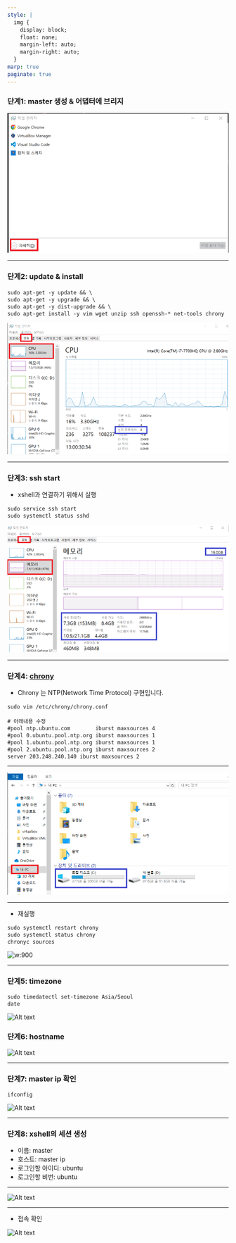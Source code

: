 ```yaml
---
style: |
  img {
    display: block;
    float: none;
    margin-left: auto;
    margin-right: auto;
  }
marp: true
paginate: true
---
```

### 단계1: master 생성 & 어댑터에 브리지
![w:800](./img/image.png)

---
### 단계2: update & install
```shell
sudo apt-get -y update && \
sudo apt-get -y upgrade && \
sudo apt-get -y dist-upgrade && \
sudo apt-get install -y vim wget unzip ssh openssh-* net-tools chrony
```
![Alt text](./img/image-1.png)

---
### 단계3: ssh start 
- xshell과 연결하기 위해서 실행 
```shell
sudo service ssh start
sudo systemctl status sshd
```
![Alt text](./img/image-2.png)

---
### 단계4: [chrony](https://access.redhat.com/documentation/ko-kr/red_hat_enterprise_linux/7/html/system_administrators_guide/ch-configuring_ntp_using_the_chrony_suite#doc-wrapper)
- Chrony 는 NTP(Network Time Protocol) 구현입니다.   
```shell
sudo vim /etc/chrony/chrony.conf

# 아래내용 수정 
#pool ntp.ubuntu.com        iburst maxsources 4
#pool 0.ubuntu.pool.ntp.org iburst maxsources 1
#pool 1.ubuntu.pool.ntp.org iburst maxsources 1
#pool 2.ubuntu.pool.ntp.org iburst maxsources 2
server 203.248.240.140 iburst maxsources 2
```
---
![Alt text](./img/image-3.png)

---
- 재실행 
```shell
sudo systemctl restart chrony
sudo systemctl status chrony
chronyc sources
```
![w:900](./img/image-4.png)

---
### 단계5: timezone 
```shell
sudo timedatectl set-timezone Asia/Seoul
date
```
![Alt text](./img/image-5.png)

### 단계6: hostname
![Alt text](./img/image-6.png)

---
### 단계7: master ip 확인  
```shell
ifconfig
```
![Alt text](./img/image-7.png)

---
### 단계8: xshell의 세션 생성 
- 이름: master
- 호스트: master ip
- 로그인할 아이디: ubuntu
- 로그인할 비번: ubuntu

---
![Alt text](./img/image-8.png)


---
- 접속 확인 

![Alt text](./img/image-9.png)








